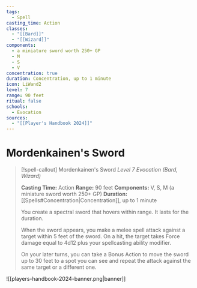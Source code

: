 ```yaml
---
tags:
  - Spell
casting_time: Action
classes:
  - "[[Bard]]"
  - "[[Wizard]]"
components:
  - a miniature sword worth 250+ GP
  - M
  - S
  - V
concentration: true
duration: Concentration, up to 1 minute
icon: LiWand2
level: 7
range: 90 feet
ritual: false
schools:
  - Evocation
sources:
  - "[[Player's Handbook 2024]]"
---
```


# Mordenkainen's Sword

>[!spell-callout] Mordenkainen's Sword
>_Level 7 Evocation (Bard, Wizard)_
>
>**Casting Time:** Action
>**Range:** 90 feet
>**Components:** V, S, M (a miniature sword worth 250+ GP)
>**Duration:** [[Spells#Concentration\|Concentration]], up to 1 minute
>
>You create a spectral sword that hovers within range. It lasts for the duration.
>
>When the sword appears, you make a melee spell attack against a target within 5 feet of the sword. On a hit, the target takes Force damage equal to 4d12 plus your spellcasting ability modifier.
>
>On your later turns, you can take a Bonus Action to move the sword up to 30 feet to a spot you can see and repeat the attack against the same target or a different one.


![[players-handbook-2024-banner.png|banner]]
